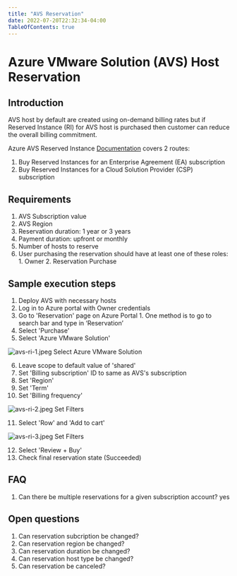 ```yaml
---
title: "AVS Reservation"
date: 2022-07-20T22:32:34-04:00
TableOfContents: true
---
```

# Azure VMware Solution (AVS) Host Reservation 

## Introduction
AVS host by default are created using on-demand billing rates but if Reserved Instance (RI) for AVS host is purchased then customer can reduce the overall billing commitment.

Azure AVS Reserved Instance [Documentation](https://docs.microsoft.com/en-us/azure/azure-vmware/reserved-instance) covers 2 routes:
1. Buy Reserved Instances for an Enterprise Agreement (EA) subscription
2. Buy Reserved Instances for a Cloud Solution Provider (CSP) subscription

## Requirements
1. AVS Subscription value
2. AVS Region
3. Reservation duration: 1 year or 3 years
4. Payment duration: upfront or monthly 
5. Number of hosts to reserve
6. User purchasing the reservation should have at least one of these roles: 
        1. Owner
        2. Reservation Purchase

## Sample execution steps
1. Deploy AVS with necessary hosts
2. Log in to Azure portal with Owner credentials
3. Go to 'Reservation' page on Azure Portal 
        1. One method is to go to search bar and type in ‘Reservation’
4. Select 'Purchase'
5. Select 'Azure VMware Solution'

![avs-ri-1.jpeg Select Azure VMware Solution](http://drive.google.com/uc?export=view&id=1hBjA-ID8B4us0nXyc-sPQP1-tPdoFsrV)

6. Leave scope to default value of 'shared'
7. Set 'Billing subscription' ID to same as AVS's subscription
8. Set 'Region'
9. Set 'Term'
10. Set 'Billing frequency'

![avs-ri-2.jpeg Set Filters](http://drive.google.com/uc?export=view&id=1_zOGCTa91BXeCl0uXQv0Oyohppiz3qg5)


11. Select 'Row' and 'Add to cart'

![avs-ri-3.jpeg Set Filters](http://drive.google.com/uc?export=view&id=1LLaVXf1zV6D4-E4_mXVBNWu25mVjpKNf)

12. Select 'Review + Buy'
13. Check final reservation state (Succeeded)


## FAQ
1. Can there be multiple reservations for a given subscription account?
   yes


## Open questions
1. Can reservation subcription be changed?
2. Can reservation region be changed?
3. Can reservation duration be changed?
4. Can reservation host type be changed?
5. Can reservation be canceled?

